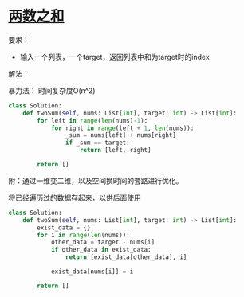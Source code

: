 # [两数之和](https://leetcode-cn.com/problems/two-sum)

要求：

* 输入一个列表，一个target，返回列表中和为target时的index

解法：

暴力法： 时间复杂度O(n^2)
```python
class Solution:
    def twoSum(self, nums: List[int], target: int) -> List[int]:
        for left in range(len(nums)-1):
            for right in range(left + 1, len(nums)):
                _sum = nums[left] + nums[right]
                if _sum == target:
                    return [left, right]

        return []
```

附：通过一维变二维，以及空间换时间的套路进行优化。

将已经遍历过的数据存起来，以供后面使用
```python
class Solution:
    def twoSum(self, nums: List[int], target: int) -> List[int]:
        exist_data = {}
        for i in range(len(nums)):
            other_data = target - nums[i]
            if other_data in exist_data:
                return [exist_data[other_data], i]

            exist_data[nums[i]] = i

        return []
```
